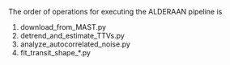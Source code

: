 The order of operations for executing the ALDERAAN pipeline is
1. download_from_MAST.py
2. detrend_and_estimate_TTVs.py
3. analyze_autocorrelated_noise.py
4. fit_transit_shape_*.py

